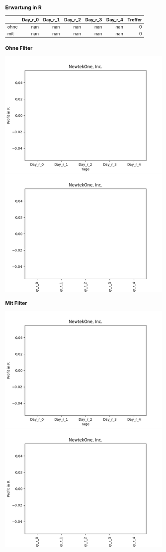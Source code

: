 ### Erwartung in R
|      |   Day_r_0 |   Day_r_1 |   Day_r_2 |   Day_r_3 |   Day_r_4 |   Treffer |
|:-----|----------:|----------:|----------:|----------:|----------:|----------:|
| ohne |       nan |       nan |       nan |       nan |       nan |         0 |
| mit  |       nan |       nan |       nan |       nan |       nan |         0 |

### Ohne Filter
![image info](./data/NEWTH_box_all.png)
![image info](./data/NEWTH_median_all.png)

### Mit Filter
![image info](./data/NEWTH_box_filtered.png)
![image info](./data/NEWTH_median_filtered.png)